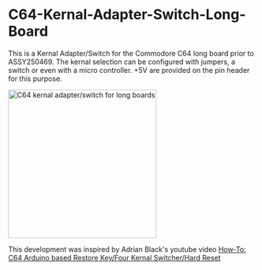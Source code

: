 # C64-Kernal-Adapter-Switch-Long-Board
This is a Kernal Adapter/Switch for the Commodore C64 long board prior to ASSY250469. 
The kernal selection can be configured with jumpers, a switch or even with a micro controller. +5V are provided on the pin header 
for this purpose.

<img src="https://github.com/svenpetersen1965/C64-Kernal-Adapter-Switch-Long-Board/blob/master/Rev.%200/pictures/DSC_0505.JPG" width="300" alt="C64 kernal adapter/switch for long boards">

This development was inspired by Adrian Black's youtube video <a href="https://youtu.be/GPq5xnJRw2w">How-To: C64 Arduino based Restore Key/Four Kernal Switcher/Hard Reset</a>
